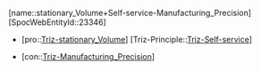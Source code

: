 ﻿---
type: TrizContradiction
aliases:
- stationary_Volume+Self-service-Manufacturing_Precision
license: CC BY-SA 4.0
copyright: https://github.com/SpocWeb
IsDeleted: false
IsReadOnly: false
Confidential: public
tags: 
- Triz/Contradiction
---
[name::stationary_Volume+Self-service-Manufacturing_Precision]
[SpocWebEntityId::23346]
+ [pro::[Triz-stationary_Volume](tech/Triz/Parameter/Triz-stationary_Volume.md)]
[Triz-Principle::[Triz-Self-service](tech/Triz/Principle/Triz-Self-service.md)]
- [con::[Triz-Manufacturing_Precision](tech/Triz/Parameter/Triz-Manufacturing_Precision.md)]


